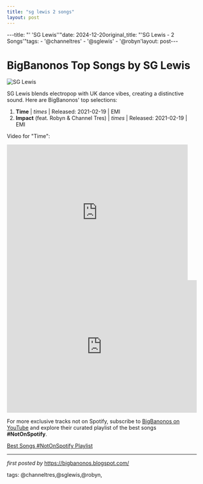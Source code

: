 ```yaml
---
title: "sg lewis 2 songs"
layout: post
---
```

---title: "' 'SG Lewis''"date: 2024-12-20original_title: "'SG Lewis - 2 Songs'"tags:  - '@channeltres'  - '@sglewis'  - '@robyn'layout: post---<h1>BigBanonos Top Songs by SG Lewis</h1><img src="https://encrypted-tbn0.gstatic.com/images?q=tbn:ANd9GcQKjhaTUCZXY8vm3oVmTrtBmNoeZtimh0LOxg&s" alt="SG Lewis"> <p>SG Lewis blends electropop with UK dance vibes, creating a distinctive sound. Here are BigBanonos' top selections:</p> <ol> <li><strong>Time</strong> | <em>times</em> | Released: 2021-02-19 | EMI</li> <li><strong>Impact</strong> (feat. Robyn & Channel Tres) | <em>times</em> | Released: 2021-02-19 | EMI</li></ol><p>Video for "Time":</p><iframe frameborder="0" height="360" src="https://youtube.com/embed/A0fsoHX8f2Y" width="480"></iframe><div> <iframe src="https://open.spotify.com/embed/playlist/4LrVWZn81pBSvaO5KpYIcU?utm_source=generator" width="100%" height="352" frameborder="0" allow="autoplay; clipboard-write; encrypted-media; fullscreen; picture-in-picture" loading="lazy"></iframe></div><!--Subscribe and Playlist Links--><div>    <p>For more exclusive tracks not on Spotify, subscribe to <a href="https://www.youtube.com/@BigBanonos" target="_blank">BigBanonos on YouTube</a> and explore their curated playlist of the best songs <strong>#NotOnSpotify</strong>.</p>    <p><a href="https://www.youtube.com/playlist?list=PLtuNtuTatqI0kFahUCbtbfenC_ET5O_tr" target="_blank">Best Songs #NotOnSpotify Playlist<br /></a></p></div><hr /><p><em>first posted by</em> <a href="https://bigbanonos.blogspot.com/" rel="noopener" target="_new">https://bigbanonos.blogspot.com/</a></p><p>tags: @channeltres,@sglewis,@robyn,</p>